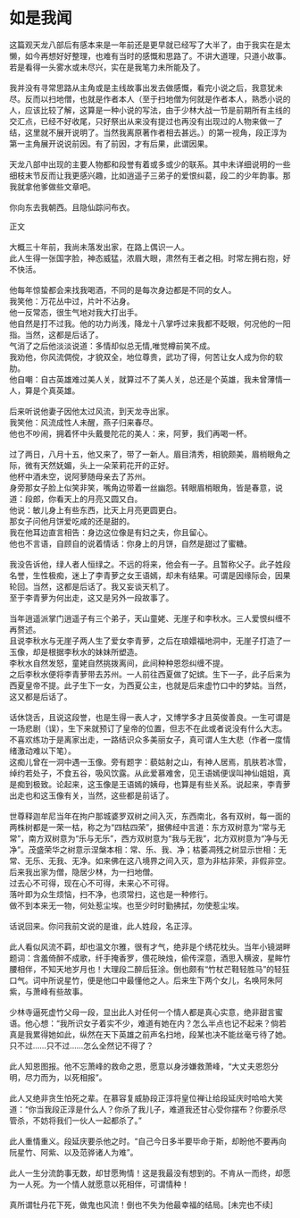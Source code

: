 # 如是我闻

这篇观天龙八部后有感本来是一年前还是更早就已经写了大半了，由于我实在是太懒，如今再想好好整理，也难有当时的感慨和思路了。不讲大道理，只道小故事。若是看得一头雾水或未尽兴，实在是我笔力未所能及了。
<br><br>
我并没有寻常思路从主角或是主线故事出发去做感慨，看完小说之后，我意犹未尽。反而以扫地僧，也就是作者本人（至于扫地僧为何就是作者本人，熟悉小说的人，应该比较了解，这算是一种小说的写法，由于少林大战一节是前期所有主线的交汇点，已经不好收尾，只好祭出从来没有提过也再没有出现过的人物来做一了结，这里就不展开说明了。当然我离原著作者相去甚远。）的第一视角，段正淳为第一主角展开说说前因。有了前因，才有后果，此谓因果。
<br><br>
天龙八部中出现的主要人物都和段誉有着或多或少的联系。其中未详细说明的一些细枝末节反而让我更感兴趣，比如逍遥子三弟子的爱恨纠葛，段二的少年韵事。那我就拿他爹做些文章吧。
<br><br>
你向东去我朝西。且隐仙踪问布衣。
<br>

正文
<br>
<br>大概三十年前，我尚未落发出家，在路上偶识一人。
<br>此人生得一张国字脸，神态威猛，浓眉大眼，肃然有王者之相。时常左拥右抱，好不快活。
<br>
<br>他每年惊蛰都会来找我喝酒，不同的是每次身边都是不同的女人。
<br>我笑他：万花丛中过，片叶不沾身。
<br>他一反常态，很生气地对我大打出手。
<br>他自然是打不过我。他的功力尚浅，降龙十八掌呼过来我都不眨眼，何况他的一阳指。当然，这都是后话了。
<br>气消了之后他淡淡说道：多情却似总无情,唯觉樽前笑不成。
<br>我劝他，你风流倜傥，才貌双全，地位尊贵，武功了得，何苦让女人成为你的软肋。
<br>他自嘲：自古英雄难过美人关，就算过不了美人关，总还是个英雄，我未曾薄情一人，算是个真英雄。
<br>
<br>后来听说他妻子因他太过风流，到天龙寺出家。
<br>我笑他：风流成性人未醒，燕子归来春尽。
<br>他也不吵闹，拥着怀中头戴曼陀花的美人：来，阿萝，我们再喝一杯。
<br>
<br>过了两日，八月十五，他又来了，带了一新人。眉目清秀，相貌颇美，眉梢眼角之际，微有天然妩媚，头上一朵茉莉花开的正好。
<br>他杯中酒未空，说阿萝随母亲去了苏州。
<br>身旁那女子脸上似笑非笑，嘴角边带着一丝幽怨。转眼眉梢眼角，皆是春意，说道：段郎，你看天上的月亮又圆又白。
<br>他说：敏儿身上有些东西，比天上月亮更圆更白。
<br>那女子问他月饼爱吃咸的还是甜的。
<br>我在他耳边直言相告：身边这位像是有妇之夫，你且留心。
<br>他也不言语，自顾自的说着情话：你身上的月饼，自然是甜过了蜜糖。
<br>
<br>我没告诉他，绿人者人恒绿之。不远的将来，他会有一子。且暂称父子。此子姓段名誉，生性极痴，迷上了李青萝之女王语嫣，却未有结果。可谓是因缘际会，因果轮回。当然，这都是后话了。我又妄谈天机了。
<br>至于李青萝为何出走，这又是另外一段故事了。
<br>
<br>当年逍遥派掌门逍遥子有三个弟子，天山童姥、无崖子和李秋水。三人爱恨纠缠不再赘述。
<br>且说李秋水与无崖子两人生了爱女李青萝，之后在琅嬛福地洞中，无崖子打造了一玉像，却是根据李秋水的妹妹所塑造。
<br>李秋水自然发怒，童姥自然挑拨离间，此间种种恩怨纠缠不提。
<br>之后李秋水便将李青萝带去苏州。一人前往西夏做了妃嫔。生下一子，此子后来为西夏皇帝不提。此子生下一女，为西夏公主，也就是后来虚竹口中的梦姑。当然，这又都是后话了。
<br>
<br>话休饶舌，且说这段誉，也是生得一表人才，又博学多才且英俊善良。一生可谓是一场悲剧（误），生下来就预订了皇帝的位置，但志不在此或者说没有什么大志。不喜欢练功于是离家出走，一路结识众多美丽女子，真可谓人生大悲（作者一度情绪激动难以下笔）。
<br>这痴儿曾在一洞中遇一玉像。旁有题字：藐姑射之山，有神人居焉，肌肤若冰雪，绰约若处子，不食五谷，吸风饮露。从此爱慕难舍，见王语嫣便误叫神仙姐姐，真是痴到极致。论起来，这玉像是王语嫣的姨母，也算是有些关系。说起来，李青萝出走也和这玉像有关，当然，这些都是前话了。
<br>
<br>世尊释迦牟尼当年在拘户那城婆罗双树之间入灭，东西南北，各有双树，每一面的两株树都是一荣一枯，称之为“四枯四荣”，据佛经中言道：东方双树意为“常与无常”，南方双树意为“乐与无乐”，西方双树意为“我与无我”，北方双树意为“净与无净”。茂盛荣华之树意示涅槃本相：常、乐、我、净；枯萎凋残之树显示世相：无常、无乐、无我、无净。如来佛在这八境界之间入灭，意为非枯非荣，非假非空。
<br>后来我出家为僧，隐居少林，为一扫地僧。
<br>过去心不可得，现在心不可得，未来心不可得。
<br>落叶即为众生烦恼，扫不净，也须常扫，这也是一种修行。
<br>做不到本来无一物，何处惹尘埃。也至少时时勤拂拭，勿使惹尘埃。
<br>
<br>话说回来。你问我前文说的是谁，此人姓段，名正淳。
<br>
<br>此人看似风流不羁，却也温文尔雅，很有才气，绝非是个绣花枕头。当年小镜湖畔题词：含羞倚醉不成歌，纤手掩香罗，偎花映烛，偷传深意，酒思入横波，星眸竹腰相伴，不知天地岁月也！大理段二醉后狂涂。倒也颇有“竹杖芒鞋轻胜马”的轻狂口气。词中所说星竹，便是他口中最懂他之人。后来生下两个女儿，名唤阿朱阿紫，与萧峰有些故事。
<br>
<br>少林寺逼死虚竹父母一段，显出此人对任何一个情人都是真心实意，绝非甜言蜜语。他心想：“我所识女子着实不少，难道有她在内？怎么半点也记不起来？倘若真是我累得她如此，纵然在天下英雄之前声名扫地，段某也决不能丝毫亏待了她。只不过……只不过……怎么全然记不得了？
<br>
<br>此人知恩图报。他不忘萧峰的救命之恩，愿意以身涉嫌救萧峰，“大丈夫恩怨分明，尽力而为，以死相报”。
<br>
<br>此人又绝非贪生怕死之辈。在慕容复威胁段正淳将皇位禅让给段延庆时哈哈大笑道：“你当我段正淳是什么人？你杀了我儿子，难道我还甘心受你摆布？你要杀尽管杀，不妨将我们一伙人一起都杀了。”
<br>
<br>此人重情重义。段延庆要杀他之时。“自己今日多半要毕命于斯，却盼他不要再向阮星竹、阿紫、以及范骅诸人为难”。
<br>
<br>此人一生分流韵事无数，却甘愿殉情！这是我最没有想到的。不肯从一而终，却愿为一人死。为一个情人就愿意以死相伴，可谓情种！
<br>
<br>真所谓牡丹花下死，做鬼也风流！倒也不失为他最幸福的结局。[未完也不续]
<br>
<br>
<br>
<br>
